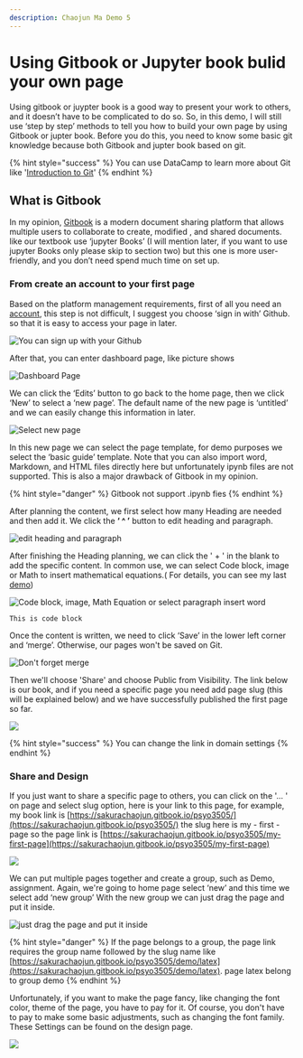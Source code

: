 ```yaml
---
description: Chaojun Ma Demo 5
---
```


# Using Gitbook or Jupyter book bulid your own page

Using gitbook or juypter book is a good way to present your work to others, and it doesn’t have to be complicated to do so. So, in this demo, I will still use ‘step by step’ methods to tell you how to build your own page by using Gitbook or jupter book. Before you do this, you need to know some basic git knowledge because both Gitbook and jupter book based on git.

{% hint style="success" %}
You can use DataCamp to learn more about Git like  '[Introduction to Git](https://learn.datacamp.com/courses/introduction-to-git)' 
{% endhint %}

## What is Gitbook

In my opinion, [Gitbook](https://www.gitbook.com) is a modern document sharing platform that allows multiple users to collaborate to create, modified , and shared documents. like our textbook use ‘jupyter Books’ \(I will mention later, if you want to use jupyter Books only please skip to section two\) but this one is more user-friendly, and you don’t need spend much time on set up.

### From create an account to your first page

Based on the platform management requirements, first of all you need an [account](https://app.gitbook.com/join?utm_source=homepage&utm_medium=header&utm_content=signup), this step is not difficult, I suggest you choose ‘sign in with’ Github. so that it is easy to access your page in later.

![You can sign up with your Github ](../.gitbook/assets/image%20%2813%29.png)

After that, you can enter dashboard page, like picture shows

![Dashboard Page](../.gitbook/assets/image%20%2814%29.png)

We can click the ‘Edits’ button to go back to the home page, then we click ‘New’ to select a ‘new page’. The default name of the new page is ‘untitled’ and we can easily change this information in later.

![Select new page](../.gitbook/assets/image%20%288%29.png)

In this new page we can select the page template, for demo purposes we select the ‘basic guide’ template. Note that you can also import word, Markdown, and HTML files directly here but unfortunately ipynb files are not supported. This is also a major drawback of Gitbook in my opinion.

{% hint style="danger" %}
Gitbook not support .ipynb fies 
{% endhint %}

After planning the content, we first select how many Heading are needed and then add it. We click the **‘ ^ ’** button to edit heading and paragraph.

![edit heading and paragraph](../.gitbook/assets/image%20%289%29.png)

After finishing the Heading planning, we can click the ' + ' in the blank to add the specific content. In common use, we can select Code block, image or Math to insert mathematical equations.\( For details, you can see my last[ demo](https://sakurachaojun.gitbook.io/psyo3505/demo/latex)\)

![Code block, image, Math Equation or select paragraph insert word](../.gitbook/assets/image%20%283%29.png)

```text
This is code block 
```

Once the content is written, we need to click ‘Save’ in the lower left corner and ‘merge’. Otherwise, our pages won't be saved on Git.

![Don&apos;t forget merge ](../.gitbook/assets/image%20%285%29.png)

Then we'll choose 'Share' and choose Public from Visibility. The link below is our book, and if you need a specific page you need add page slug \(this will be explained below\) and we have successfully published the first page so far.

![](../.gitbook/assets/image%20%2815%29.png)

{% hint style="success" %}
You can change the link in domain settings 
{% endhint %}

### Share and Design 

If you just want to share a specific page to others, you can click on the '... ' on page and select slug option, here is your link to this page, for example, my book link is [https://sakurachaojun.gitbook.io/psyo3505/](https://sakurachaojun.gitbook.io/psyo3505/) the slug here is my - first - page so the page link is [https://sakurachaojun.gitbook.io/psyo3505/my-first-page](https://sakurachaojun.gitbook.io/psyo3505/my-first-page)

![](../.gitbook/assets/image%20%286%29.png)

We can put multiple pages together and create a group, such as Demo, assignment. Again, we're going to home page select ‘new’ and this time we select add ‘new group’ With the new group we can just drag the page and put it inside.

![ just drag the page and put it inside](../.gitbook/assets/image%20%287%29.png)

{% hint style="danger" %}
 If the page belongs to a group, the page link requires the group name followed by the slug name like [https://sakurachaojun.gitbook.io/psyo3505/demo/latex](https://sakurachaojun.gitbook.io/psyo3505/demo/latex). page latex belong to group demo 
{% endhint %}

Unfortunately, if you want to make the page fancy, like changing the font color, theme of the page, you have to pay for it. Of course, you don't have to pay to make some basic adjustments, such as changing the font family. These Settings can be found on the design page.

![](../.gitbook/assets/image%20%2811%29.png)



